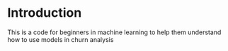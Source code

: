 # Introduction
This is a code for beginners in machine learning to help them understand how to use models in churn analysis
